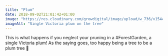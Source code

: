 ```yaml
---
title: "Plum"
date: 2018-09-02T21:01:42+01:00
image: "https://res.cloudinary.com/growdigital/image/upload/w_736/v1544306098/plum-29494216797.jpg"
imageAlt: "Single Victoria plum on the tree"
---
```


This is what happens if you neglect your pruning in a #ForestGarden, a single Victoria plum! As the saying goes, too happy being a tree to be a plum tree 🙂
